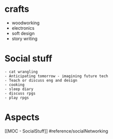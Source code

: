 # crafts
- woodworking
- electronics
- soft design 
- story writing

# Social stuff
	- cat wrangling
	- Anticipating tomorrow - imagining future tech
	- Teach or discuss eng and design
	- cooking
	- sleep diary
	- discuss rpgs
	- play rpgs

# Aspects

[[MOC - SocialStuff]]
#reference/socialNetworking
